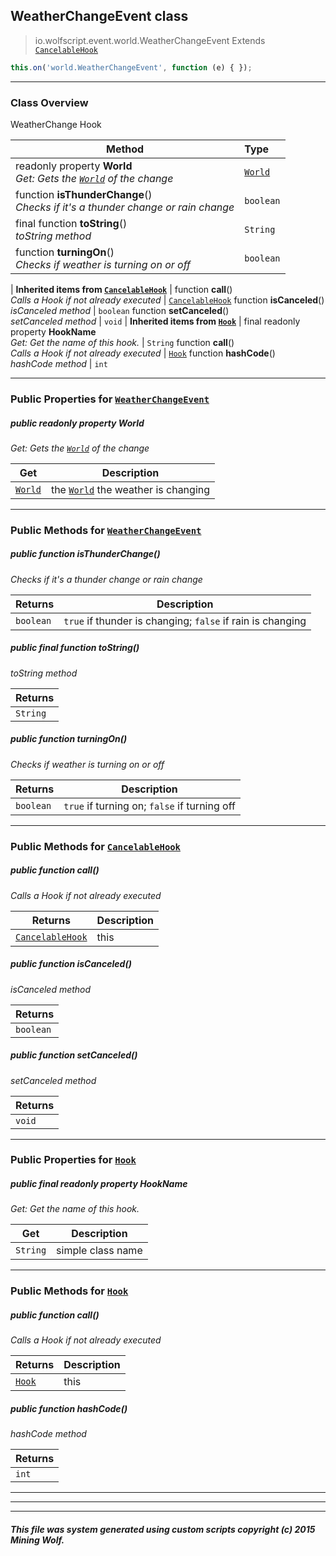 ## WeatherChangeEvent __class__

>io.wolfscript.event.world.WeatherChangeEvent
>Extends [`CancelableHook`](../../hook/CancelableHook.md)
``` javascript
this.on('world.WeatherChangeEvent', function (e) { });
```


---

### Class Overview

WeatherChange Hook

Method | Type   
--- | :--- 
 readonly property __World__ <br> _Get: Gets the [`World`](../../api/world/World.md) of the change_ | [`World`](../../api/world/World.md)
 function __isThunderChange__() <br> _Checks if it's a thunder change or rain change_ | `boolean`
final function __toString__() <br> _toString method_ | `String`
 function __turningOn__() <br> _Checks if weather is turning on or off_ | `boolean`
 |
__Inherited items from [`CancelableHook`](../../hook/CancelableHook.md)__ |
 function __call__() <br> _Calls a Hook if not already executed_ | [`CancelableHook`](../../hook/CancelableHook.md)
 function __isCanceled__() <br> _isCanceled method_ | `boolean`
 function __setCanceled__() <br> _setCanceled method_ | `void`
 |
__Inherited items from [`Hook`](../../hook/Hook.md)__ |
final readonly property __HookName__ <br> _Get: Get the name of this hook._ | `String`
 function __call__() <br> _Calls a Hook if not already executed_ | [`Hook`](../../hook/Hook.md)
 function __hashCode__() <br> _hashCode method_ | `int`







---


### Public Properties for [`WeatherChangeEvent`](WeatherChangeEvent.md)

##### <a id='world'></a>public  readonly property __World__

_Get: Gets the [`World`](../../api/world/World.md) of the change_

Get | Description
--- | --- 
[`World`](../../api/world/World.md) | the [`World`](../../api/world/World.md) the weather is changing



---

### Public Methods for [`WeatherChangeEvent`](WeatherChangeEvent.md)

##### <a id='isthunderchange'></a>public  function __isThunderChange__()

_Checks if it's a thunder change or rain change_

Returns | Description
--- | --- 
`boolean` | `true` if thunder is changing; `false` if rain is changing


##### <a id='tostring'></a>public final function __toString__()

_toString method_

Returns | 
--- | 
`String` |


##### <a id='turningon'></a>public  function __turningOn__()

_Checks if weather is turning on or off_

Returns | Description
--- | --- 
`boolean` | `true` if turning on; `false` if turning off


---

### Public Methods for [`CancelableHook`](../../hook/CancelableHook.md)

##### <a id='call'></a>public  function __call__()

_Calls a Hook if not already executed_

Returns | Description
--- | --- 
[`CancelableHook`](../../hook/CancelableHook.md) | this


##### <a id='iscanceled'></a>public  function __isCanceled__()

_isCanceled method_

Returns | 
--- | 
`boolean` |


##### <a id='setcanceled'></a>public  function __setCanceled__()

_setCanceled method_

Returns | 
--- | 
`void` |


---

### Public Properties for [`Hook`](../../hook/Hook.md)

##### <a id='hookname'></a>public final readonly property __HookName__

_Get: Get the name of this hook._

Get | Description
--- | --- 
`String` | simple class name



---

### Public Methods for [`Hook`](../../hook/Hook.md)

##### <a id='call'></a>public  function __call__()

_Calls a Hook if not already executed_

Returns | Description
--- | --- 
[`Hook`](../../hook/Hook.md) | this


##### <a id='hashcode'></a>public  function __hashCode__()

_hashCode method_

Returns | 
--- | 
`int` |


---


---


---


##### This file was system generated using custom scripts copyright (c) 2015 Mining Wolf.
	

